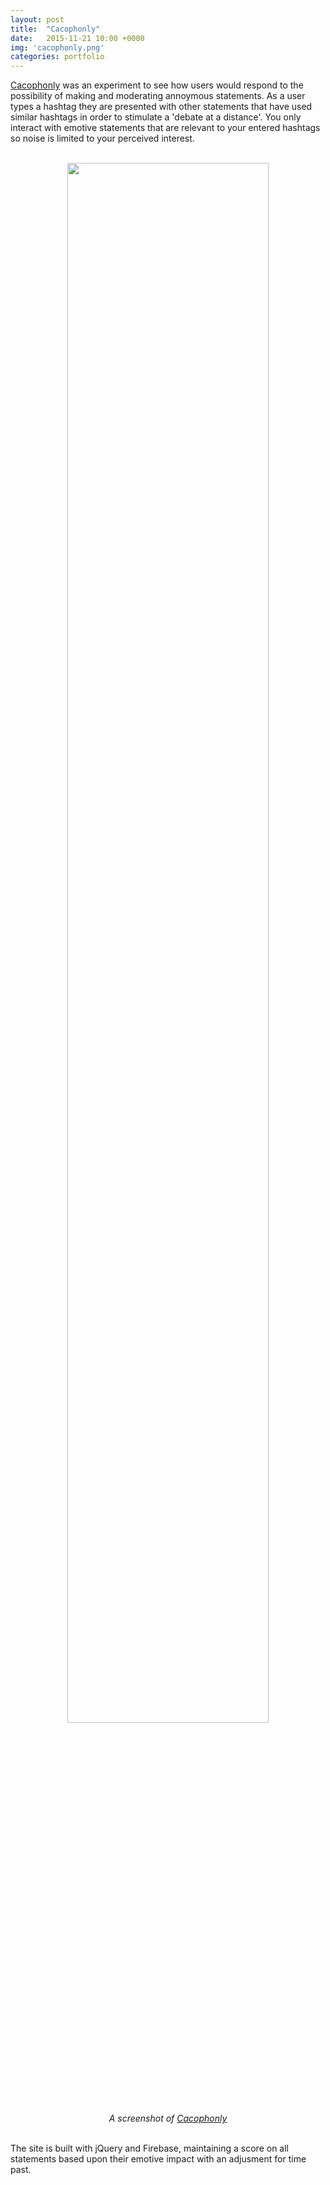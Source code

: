 ```yaml
---
layout: post
title:  "Cacophonly"
date:   2015-11-21 10:00 +0000
img: 'cacophonly.png'
categories: portfolio
---
```


[Cacophonly](https://cacophonly.com/) was an experiment to see how users would respond to the possibility of making and moderating annoymous statements. As a user types a hashtag they are presented with other statements that have used similar hashtags in order to stimulate a 'debate at a distance'. You only interact with emotive statements that are relevant to your entered hashtags so noise is limited to your perceived interest.

<center>
<br/>
<a href="https://cacophonly.com/"><img src="{{ site.url }}/assets/img/2015/cacophonly.png" style="width:80%"></a>
<br/>
<cite>A screenshot of <a href="https://cacophonly.com/">Cacophonly</a></cite>
</center>
<br/>

The site is built with jQuery and Firebase, maintaining a score on all statements based upon their emotive impact with an adjusment for time past. 